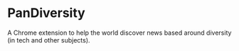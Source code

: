 # PanDiversity

A Chrome extension to help the world discover news based around diversity (in tech and other subjects). 


